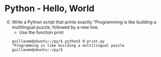 # Python - Hello, World

0. Write a Python script that prints exactly "Programming is like building a multilingual puzzle, followed by a new line.
    * Use the function print
    ```
    guillaume@ubuntu:~/py/$ python3 0-print.py
    "Programming is like building a multilingual puzzle
    guillaume@ubuntu:~/py/$
    ```
